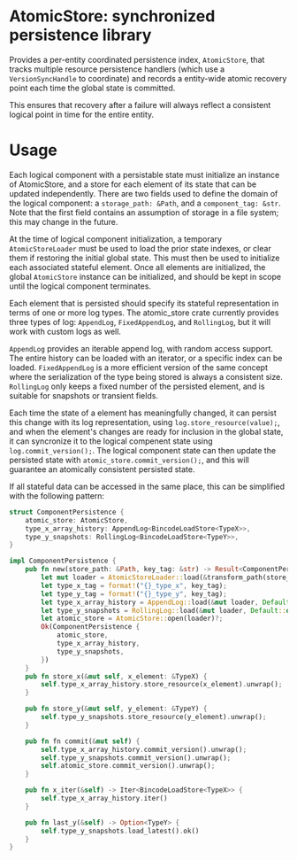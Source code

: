 # AtomicStore: synchronized persistence library

Provides a per-entity coordinated persistence index, `AtomicStore`, that tracks multiple resource
persistence handlers (which use a `VersionSyncHandle` to coordinate) and records a entity-wide atomic
recovery point each time the global state is committed.

This ensures that recovery after a failure will always reflect a consistent logical point in time
for the entire entity.

# Usage

Each logical component with a persistable state must initialize an instance of AtomicStore, and a store for each element of its state that can be updated independently.
There are two fields used to define the domain of the logical component: a `storage_path: &Path`, and a `component_tag: &str`. Note that the first field contains an assumption of storage in a file system; this may change in the future.

At the time of logical component initialization, a temporary `AtomicStoreLoader` must be used to load the prior state indexes, or clear them if restoring the initial global state. This must then be used to initialize each associated stateful element. Once all elements are initialized, the global `AtomicStore` instance can be initialized, and should be kept in scope until the logical component terminates.

Each element that is persisted should specify its stateful representation in terms of one or more log types. The atomic_store crate currently provides three types of log: `AppendLog`, `FixedAppendLog`, and `RollingLog`, but it will work with custom logs as well.

`AppendLog` provides an iterable append log, with random access support. The entire history can be loaded with an iterator, or a specific index can be loaded. `FixedAppendLog` is a more efficient version of the same concept where the serialization of the type being stored is always a consistent size. `RollingLog` only keeps a fixed number of the persisted element, and is suitable for snapshots or transient fields.

Each time the state of a element has meaningfully changed, it can persist this change with its log representation, using `log.store_resource(value);`, and when the element's changes are ready for inclusion in the global state, it can syncronize it to the logical compenent state using `log.commit_version();`. The logical component state can then update the persisted state with `atomic_store.commit_version();`, and this will guarantee an atomically consistent persisted state.

If all stateful data can be accessed in the same place, this can be simplified with the following pattern:

```rust
struct ComponentPersistence {
    atomic_store: AtomicStore,
    type_x_array_history: AppendLog<BincodeLoadStore<TypeX>>,
    type_y_snapshots: RollingLog<BincodeLoadStore<TypeY>>,
}

impl ComponentPersistence {
    pub fn new(store_path: &Path, key_tag: &str) -> Result<ComponentPersistence, PersistenceError> {
        let mut loader = AtomicStoreLoader::load(&transform_path(store_path), key_tag)?;
        let type_x_tag = format!("{}_type_x", key_tag);
        let type_y_tag = format!("{}_type_y", key_tag);
        let type_x_array_history = AppendLog::load(&mut loader, Default::default(), &type_x_tag, 1024)?;
        let type_y_snapshots = RollingLog::load(&mut loader, Default::default(), &type_y_tag, 1024)?;
        let atomic_store = AtomicStore::open(loader)?;
        Ok(ComponentPersistence {
            atomic_store,
            type_x_array_history,
            type_y_snapshots,
        })
    }
    pub fn store_x(&mut self, x_element: &TypeX) {
        self.type_x_array_history.store_resource(x_element).unwrap();
    }

    pub fn store_y(&mut self, y_element: &TypeY) {
        self.type_y_snapshots.store_resource(y_element).unwrap();
    }

    pub fn fn commit(&mut self) {
        self.type_x_array_history.commit_version().unwrap();
        self.type_y_snapshots.commit_version().unwrap();
        self.atomic_store.commit_version().unwrap();
    }

    pub fn x_iter(&self) -> Iter<BincodeLoadStore<TypeX>> {
        self.type_x_array_history.iter()
    }

    pub fn last_y(&self) -> Option<TypeY> {
        self.type_y_snapshots.load_latest().ok()
    }
}

```

